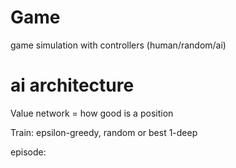 # Game
game simulation with controllers (human/random/ai)


# ai architecture
Value network = how good is a position

Train: epsilon-greedy, random or best 1-deep

episode:

